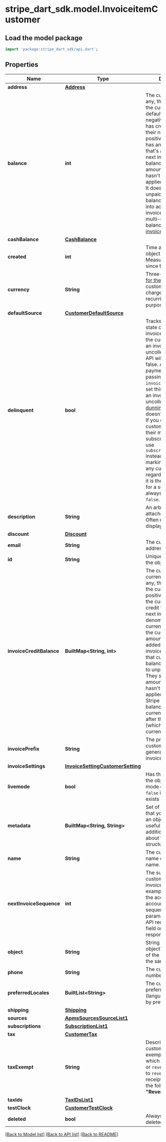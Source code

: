 # stripe_dart_sdk.model.InvoiceitemCustomer

## Load the model package
```dart
import 'package:stripe_dart_sdk/api.dart';
```

## Properties
Name | Type | Description | Notes
------------ | ------------- | ------------- | -------------
**address** | [**Address**](Address.md) |  | [optional] 
**balance** | **int** | The current balance, if any, that's stored on the customer in their default currency. If negative, the customer has credit to apply to their next invoice. If positive, the customer has an amount owed that's added to their next invoice. The balance only considers amounts that Stripe hasn't successfully applied to any invoice. It doesn't reflect unpaid invoices. This balance is only taken into account after invoices finalize. For multi-currency balances, see [invoice_credit_balance](https://stripe.com/docs/api/customers/object#customer_object-invoice_credit_balance). | [optional] 
**cashBalance** | [**CashBalance**](CashBalance.md) |  | [optional] 
**created** | **int** | Time at which the object was created. Measured in seconds since the Unix epoch. | 
**currency** | **String** | Three-letter [ISO code for the currency](https://stripe.com/docs/currencies) the customer can be charged in for recurring billing purposes. | [optional] 
**defaultSource** | [**CustomerDefaultSource**](CustomerDefaultSource.md) |  | [optional] 
**delinquent** | **bool** | Tracks the most recent state change on any invoice belonging to the customer. Paying an invoice or marking it uncollectible via the API will set this field to false. An automatic payment failure or passing the `invoice.due_date` will set this field to `true`.  If an invoice becomes uncollectible by [dunning](https://stripe.com/docs/billing/automatic-collection), `delinquent` doesn't reset to `false`.  If you care whether the customer has paid their most recent subscription invoice, use `subscription.status` instead. Paying or marking uncollectible any customer invoice regardless of whether it is the latest invoice for a subscription will always set this field to `false`. | [optional] 
**description** | **String** | An arbitrary string attached to the object. Often useful for displaying to users. | [optional] 
**discount** | [**Discount**](Discount.md) |  | [optional] 
**email** | **String** | The customer's email address. | [optional] 
**id** | **String** | Unique identifier for the object. | 
**invoiceCreditBalance** | **BuiltMap&lt;String, int&gt;** | The current multi-currency balances, if any, that's stored on the customer. If positive in a currency, the customer has a credit to apply to their next invoice denominated in that currency. If negative, the customer has an amount owed that's added to their next invoice denominated in that currency. These balances don't apply to unpaid invoices. They solely track amounts that Stripe hasn't successfully applied to any invoice. Stripe only applies a balance in a specific currency to an invoice after that invoice (which is in the same currency) finalizes. | [optional] 
**invoicePrefix** | **String** | The prefix for the customer used to generate unique invoice numbers. | [optional] 
**invoiceSettings** | [**InvoiceSettingCustomerSetting**](InvoiceSettingCustomerSetting.md) |  | [optional] 
**livemode** | **bool** | Has the value `true` if the object exists in live mode or the value `false` if the object exists in test mode. | 
**metadata** | **BuiltMap&lt;String, String&gt;** | Set of [key-value pairs](https://stripe.com/docs/api/metadata) that you can attach to an object. This can be useful for storing additional information about the object in a structured format. | [optional] 
**name** | **String** | The customer's full name or business name. | [optional] 
**nextInvoiceSequence** | **int** | The suffix of the customer's next invoice number (for example, 0001). When the account uses account level sequencing, this parameter is ignored in API requests and the field omitted in API responses. | [optional] 
**object** | **String** | String representing the object's type. Objects of the same type share the same value. | 
**phone** | **String** | The customer's phone number. | [optional] 
**preferredLocales** | **BuiltList&lt;String&gt;** | The customer's preferred locales (languages), ordered by preference. | [optional] 
**shipping** | [**Shipping**](Shipping.md) |  | [optional] 
**sources** | [**ApmsSourcesSourceList1**](ApmsSourcesSourceList1.md) |  | [optional] 
**subscriptions** | [**SubscriptionList1**](SubscriptionList1.md) |  | [optional] 
**tax** | [**CustomerTax**](CustomerTax.md) |  | [optional] 
**taxExempt** | **String** | Describes the customer's tax exemption status, which is `none`, `exempt`, or `reverse`. When set to `reverse`, invoice and receipt PDFs include the following text: **\"Reverse charge\"**. | [optional] 
**taxIds** | [**TaxIDsList1**](TaxIDsList1.md) |  | [optional] 
**testClock** | [**CustomerTestClock**](CustomerTestClock.md) |  | [optional] 
**deleted** | **bool** | Always true for a deleted object | 

[[Back to Model list]](../README.md#documentation-for-models) [[Back to API list]](../README.md#documentation-for-api-endpoints) [[Back to README]](../README.md)


